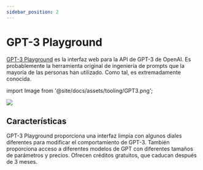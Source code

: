 ```yaml
---
sidebar_position: 2
---
```


# GPT-3 Playground

[GPT-3 Playground](https://beta.openai.com/docs/quickstart) es la interfaz web para la API de GPT-3 de OpenAI. Es probablemente la herramienta original de ingeniería de prompts que la mayoría de las personas han utilizado. Como tal, es extremadamente conocida.

import Image from '@site/docs/assets/tooling/GPT3.png';

<div style={{textAlign: 'center'}}>
  <img src={Image} style={{width: "750px"}} />
</div>

## Características

GPT-3 Playground proporciona una interfaz limpia con algunos diales diferentes para modificar el comportamiento de GPT-3. También proporciona acceso a diferentes modelos de GPT con diferentes tamaños de parámetros y precios. Ofrecen créditos gratuitos, que caducan después de 3 meses.
